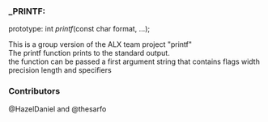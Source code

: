 ### _PRINTF:
prototype: int _printf_(const char format, ...);

This is a group version of the ALX team project "printf"<br>
The printf function prints to the standard output.<br>
the function can be passed a first argument string that contains flags width precision length and specifiers<br>

### Contributors
@HazelDaniel and @thesarfo
